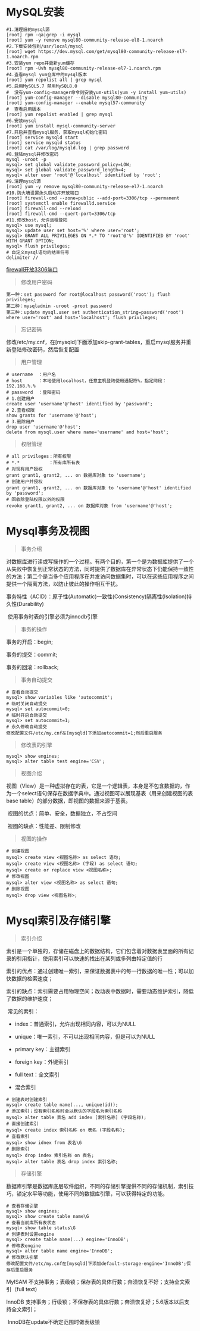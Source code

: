 # MySQL安装

```
#1.清理旧的mysql源
[root] rpm -qa|grep -i mysql
[root] yum -y remove mysql80-community-release-el8-1.noarch
#2.下载安装包到/usr/local/mysql
[root] wget https://dev.mysql.com/get/mysql80-community-release-el7-1.noarch.rpm
#3.安装yum repo并更新yum缓存
[root] rpm -Uvh mysql80-community-release-el7-1.noarch.rpm
#4.查看mysql yum仓库中的mysql版本
[root] yum repolist all | grep mysql
#5.启用MySQL5.7 禁用MySQL8.0
#  没有yum-config-manager命令则安装yum-utils(yum -y install yum-utils)
[root] yum-config-manager --disable mysql80-community
[root] yum-config-manager --enable mysql57-community
#  查看启用版本
[root] yum repolist enabled | grep mysql
#6.安装mysql
[root] yum install mysql-community-server
#7.开启并查看mysql服务，获取mysql初始化密码
[root] service mysqld start
[root] service mysqld status
[root] cat /var/log/mysqld.log | grep password
#8.登陆mysql并修改密码
mysql -uroot -p
mysql> set global validate_password_policy=LOW;
mysql> set global validate_password_length=4;
mysql> alter user 'root'@'localhost' identified by 'root';
#9.清理mysql源
[root] yum -y remove mysql80-community-release-el7-1.noarch
#10.防火墙设置永久启动并开放端口
[root] firewall-cmd --zone=public --add-port=3306/tcp --permanent
[root] systemctl enable firewalld.service
[root] firewall-cmd --reload
[root] firewall-cmd --quert-port=3306/tcp
#11.修改host，允许远程登陆
mysql> use mysql;
mysql> update user set host='%' where user='root';
mysql> GRANT ALL PRIVILEGES ON *.* TO 'root'@'%' IDENTIFIED BY 'root' WITH GRANT OPTION;
mysql> flush privileges;
# 自定义mysql语句的结束符号
delimiter //
```

[firewall开放3306端口](https://www.cnblogs.com/huizhipeng/p/10127333.html)



>  修改用户密码

```mysql
第一种：set password for root@localhost password('root'); flush privileges;
第二种：mysqladmin -uroot -proot password
第三种：update mysql.user set authentication_string=password('root') where user='root' and host='localhost'; flush privileges;
```

> 忘记密码

修改/etc/my.cnf，在[mysqld]下面添加skip-grant-tables，重启mysql服务并重新登陆修改密码，然后恢复配置

> 用户管理

```mysql
# username	：用户名
# host		：本地使用localhost，任意主机登陆使用通配符%，指定网段：192.168.%.%
# password	：登陆密码
# 1.创建用户
create user 'username'@'host' identified by 'password';
# 2.查看权限
show grants for 'username'@'host';
# 3.删除用户
drop user 'username'@'host';
delete from mysql.user where name='username' and host='host';
```

> 权限管理

```mysql
# all privileges：所有权限
# *.*			：所有库所有表
# 对现有用户授权
grant grant1, grant2, ... on 数据库对象 to 'username';
# 创建用户并授权
grant grant1, grant2, ... on 数据库对象 to 'username'@'host' identified by 'password';
# 回收除登陆权限以外的权限
revoke grant1, grant2, ... on 数据库对象 from 'username'@'host';
```

# Mysql事务及视图

> 事务介绍

​		对数据库进行读或写操作的一个过程。有两个目的，第一个是为数据库提供了一个从失败中恢复到正常状态的方法，同时提供了数据库在异常状态下仍能保持一致性的方法；第二个是当多个应用程序在并发访问数据集时，可以在这些应用程序之间提供一个隔离方法，以防止彼此的操作相互干扰。

​		事务特性（ACID）：原子性(Automatic)一致性(Consistency)隔离性(Isolation)持久性(Durability)

​		使用事务时表的引擎必须为innodb引擎

> 事务的操作

事务的开启：begin;

事务的提交：commit;

事务的回滚：rollback;

> 事务自动提交

```mysql
# 查看自动提交
mysql> show variables like 'autocommit';
# 临时关闭自动提交
mysql> set autocommit=0;
# 临时开启自动提交
mysql> set autocommit=1;
# 永久修改自动提交
修改配置文件/etc/my.cnf在[mysqld]下添加autocommit=1;然后重启服务
```

> 修改表的引擎

```mysql
mysql> show engines;
mysql> alter table test engine='CSV';
```

> 视图介绍

​		视图（View）是一种虚拟存在的表，它是一个逻辑表，本身是不包含数据的，作为一个select语句保存在数据字典中。通过视图可以展现基表（用来创建视图的表base table）的部分数据，即视图的数据来源于基表。

​		视图的优点：简单、安全，数据独立，不占空间

​		视图的缺点：性能差、限制修改

> 视图的操作

```mysql
# 创建视图
mysql> create view <视图名称> as select 语句;
mysql> create view <视图名称> (字段) as select 语句;
mysql> create or replace view <视图名称>;
# 修改视图
mysql> alter view <视图名称> as select 语句;
# 删除视图
mysql> drop view <视图名称>;
```

# Mysql索引及存储引擎

> 索引介绍

​		索引是一个单独的，存储在磁盘上的数据结构，它们包含着对数据表里面的所有记录的引用指针，使用索引可以快速的找出在某列或多列由特定值的行

​		索引的优点：通过创建唯一索引，来保证数据表中的每一行数据的唯一性；可以加快数据的检索速度；

​		索引的缺点：索引需要占用物理空间；改动表中数据时，需要动态维护索引，降低了数据的维护速度；

​		常见的索引：

- index：普通索引，允许出现相同内容，可以为NULL

- unique：唯一索引，不可以出现相同内容，但是可以为NULL

- primary key：主键索引

- foreign key：外键索引

- full text：全文索引

- 混合索引

```mysql
# 创建表时创建索引
mysql> create table name(..., unique(id));
# 添加索引；没有索引名称时会以默认的字段名为索引名称
mysql> alter table 表名 add index [索引名称] (字段名称);
# 直接创建索引
mysql> create index 索引名称 on 表名 (字段名称);
# 查看索引
mysql> show idnex from 表名\G
# 删除索引
mysql> drop index 索引名称 on 表名;
mysql> alter table 表名 drop index 索引名称;
```



> 存储引擎

​		数据库引擎是数据库底层软件组织，不同的存储引擎提供不同的存储机制，索引技巧，锁定水平等功能，使用不同的数据库引擎，可以获得特定的功能。

```mysql
# 查看存储引擎
mysql> show engines;
mysql> show create table name\G
# 查看当前库所有表状态
mysql> show table status\G
# 创建表时设置engine
mysql> create table name(...) engine='InnoDB';
# 修改表engine
mysql> alter table name engine='InnoDB';
# 修改默认引擎
修改配置文件/etc/my.cnf在[mysqld]下添加default-storage-engine='InnoDB';保存后重启服务
```

MyISAM   不支持事务；表级锁；保存表的具体行数；奔溃恢复不好；支持全文索引（full text）

InnoDB    支持事务；行级锁；不保存表的具体行数；奔溃恢复好；5.6版本以后支持全文索引；

​				  InnoDB在update不确定范围时做表级锁



























